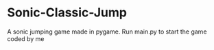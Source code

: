 # Sonic-Classic-Jump
A sonic jumping game made in pygame.
Run main.py to start the game
coded by me
